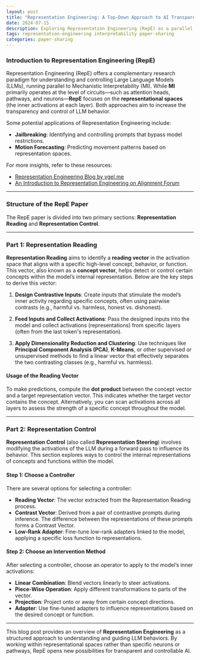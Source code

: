 ```yaml
---
layout: post
title: "Representation Engineering: A Top-Down Approach to AI Transparency"
date: 2024-07-15
description: Exploring Representation Engineering (RepE) as a parallel research paradigm for interpretability and controllability in LLMs.
tags: representation-engineering interpretability paper-sharing
categories: paper-sharing
---
```


### Introduction to Representation Engineering (RepE)

Representation Engineering (RepE) offers a complementary research paradigm for understanding and controlling Large Language Models (LLMs), running parallel to Mechanistic Interpretability (MI). While **MI** primarily operates at the level of circuits—such as attention heads, pathways, and neurons—**RepE** focuses on the **representational spaces** (the inner activations at each layer). Both approaches aim to increase the transparency and control of LLM behavior.

Some potential applications of Representation Engineering include:
- **Jailbreaking**: Identifying and controlling prompts that bypass model restrictions.
- **Motion Forecasting**: Predicting movement patterns based on representation spaces.

For more insights, refer to these resources:
- [Representation Engineering Blog by vgel.me](https://vgel.me/posts/representation-engineering/)
- [An Introduction to Representation Engineering on Alignment Forum](https://www.alignmentforum.org/posts/3ghj8EuKzwD3MQR5G/an-introduction-to-representation-engineering-an-activation#Activation_Patching)

---

### Structure of the RepE Paper

The RepE paper is divided into two primary sections: **Representation Reading** and **Representation Control**.

---

### Part 1: Representation Reading

**Representation Reading** aims to identify a **reading vector** in the activation space that aligns with a specific high-level concept, behavior, or function. This vector, also known as a **concept vector**, helps detect or control certain concepts within the model’s internal representation. Below are the key steps to derive this vector:

1. **Design Contrastive Inputs**: 
   Create inputs that stimulate the model’s inner activity regarding specific concepts, often using pairwise contrasts (e.g., harmful vs. harmless, honest vs. dishonest).

2. **Feed Inputs and Collect Activations**:
   Pass the designed inputs into the model and collect activations (representations) from specific layers (often from the last token's representation).

3. **Apply Dimensionality Reduction and Clustering**:
   Use techniques like **Principal Component Analysis (PCA)**, **K-Means**, or other supervised or unsupervised methods to find a linear vector that effectively separates the two contrasting classes (e.g., harmful vs. harmless).

#### Usage of the Reading Vector

To make predictions, compute the **dot product** between the concept vector and a target representation vector. This indicates whether the target vector contains the concept. Alternatively, you can scan activations across all layers to assess the strength of a specific concept throughout the model.

---

### Part 2: Representation Control

**Representation Control** (also called **Representation Steering**) involves modifying the activations of the LLM during a forward pass to influence its behavior. This section explores ways to control the internal representations of concepts and functions within the model.

#### Step 1: Choose a Controller

There are several options for selecting a controller:

- **Reading Vector**: The vector extracted from the Representation Reading process.
- **Contrast Vector**: Derived from a pair of contrastive prompts during inference. The difference between the representations of these prompts forms a Contrast Vector.
- **Low-Rank Adapter**: Fine-tune low-rank adapters linked to the model, applying a specific loss function to representations.

#### Step 2: Choose an Intervention Method

After selecting a controller, choose an operator to apply to the model’s inner activations:

- **Linear Combination**: Blend vectors linearly to steer activations.
- **Piece-Wise Operation**: Apply different transformations to parts of the vector.
- **Projection**: Project onto or away from certain concept directions.
- **Adapter**: Use fine-tuned adapters to influence representations based on the desired concept or function.

---

This blog post provides an overview of **Representation Engineering** as a structured approach to understanding and guiding LLM behaviors. By working within representational spaces rather than specific neurons or pathways, RepE opens new possibilities for transparent and controllable AI.
